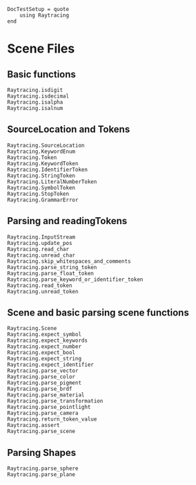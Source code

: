 ```@meta
DocTestSetup = quote
    using Raytracing
end
```

# Scene Files

## Basic functions

```@docs
Raytracing.isdigit
Raytracing.isdecimal
Raytracing.isalpha
Raytracing.isalnum
```

## SourceLocation and Tokens

```@docs
Raytracing.SourceLocation
Raytracing.KeywordEnum
Raytracing.Token
Raytracing.KeywordToken
Raytracing.IdentifierToken
Raytracing.StringToken
Raytracing.LiteralNumberToken
Raytracing.SymbolToken
Raytracing.StopToken
Raytracing.GrammarError
```


## Parsing and readingTokens

```@docs
Raytracing.InputStream
Raytracing.update_pos
Raytracing.read_char
Raytracing.unread_char
Raytracing.skip_whitespaces_and_comments
Raytracing.parse_string_token
Raytracing.parse_float_token
Raytracing.parse_keyword_or_identifier_token
Raytracing.read_token
Raytracing.unread_token
```

## Scene and basic parsing scene functions

```@docs
Raytracing.Scene
Raytracing.expect_symbol
Raytracing.expect_keywords
Raytracing.expect_number
Raytracing.expect_bool
Raytracing.expect_string
Raytracing.expect_identifier
Raytracing.parse_vector
Raytracing.parse_color
Raytracing.parse_pigment
Raytracing.parse_brdf
Raytracing.parse_material
Raytracing.parse_transformation
Raytracing.parse_pointlight
Raytracing.parse_camera
Raytracing.return_token_value
Raytracing.assert
Raytracing.parse_scene
```

## Parsing Shapes

```@docs
Raytracing.parse_sphere
Raytracing.parse_plane
```